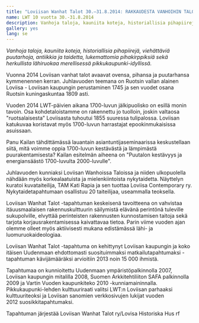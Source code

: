 ```yaml
---
title: "Loviisan Wanhat Talot 30.–31.8.2014: RAKKAUDESTA VANHOIHIN TALOIHIN!"
name: LWT 10 vuotta 30.-31.8.2014
description: Vanhoja taloja, kauniita koteja, historiallisia pihapiirejä, viehättäviä puutarhoja, antiikkia ja taidetta, lukemattomia pihakirppiksiä sekä herkullista lähiruokaa merellisessä pikkukaupunki-idyllissä.
gallery: yes
lang: se
---
```


<em>Vanhoja taloja, kauniita koteja, historiallisia pihapiirejä, viehättäviä puutarhoja, antiikkia ja taidetta, lukemattomia pihakirppiksiä sekä herkullista lähiruokaa merellisessä pikkukaupunki-idyllissä.</em>

Vuonna 2014 Loviisan vanhat talot avaavat ovensa, pihansa ja puutarhansa kymmenennen kerran.  Juhlavuoden teemana on Ruotsin vallan alainen Loviisa  -  Loviisan kaupungin perustaminen 1745 ja sen vuodet osana Ruotsin kuningaskuntaa 1809 asti.

Vuoden 2014 LWT-päivien aikana 1700-luvun jälkipuolisko on esillä monin  tavoin. Osa kohdetaloistamme on rakennettu jo tuolloin, joskin valtaosa "ruotsalaisesta" Loviisasta tuhoutui 1855 suuressa tulipalossa. Loviisan katukuvaa koristavat myös 1700-luvun harrastajat epookinmukaisissa asuissaan.

Panu Kailan tähdittämässä lauantain asiantuntijaseminaarissa keskustellaan siitä, mitä voimme oppia 1700-luvun kestävästä ja lämpimästä puurakentamisesta? Kailan esitelmän aiheena on "Puutalon kestävyys ja energiansäästö 1700-luvulta 2000-luvulle".

Juhlavuoden kunniaksi Loviisan Wanhoissa Taloissa ja niiden ulkopuolella nähdään myös korkealaatuista ja mielenkiintoista nykytaidetta. Näyttelyn kuratoi kuvataiteilija, TAM Kati Rapia ja sen tuottaa Loviisa Contemporary ry. Nykytaidetapahtumaan osallistuu 20 taiteilijaa, useammalla teoksella.

Loviisan Wanhat Talot -tapahtuman keskeisenä tavoitteena on vahvistaa itäuusmaalaisen rakennuskulttuurin säilymistä elävänä perintönä tuleville sukupolville, elvyttää perinteisten rakennusten kunnostamisen taitoja sekä tarjota korjausrakentamisessa kaivattavaa tietoa. Parin viime vuoden ajan olemme olleet myös aktiivisesti mukana edistämässä lähi- ja luomuruokaideologiaa.

Loviisan Wanhat Talot -tapahtuma on kehittynyt Loviisan kaupungin ja koko itäisen Uudenmaan ehdottomasti suosituimmaksi matkailutapahtumaksi - tapahtuman kävijämääräksi arvioitiin 2013 noin 15 000 ihmistä.

Tapahtumaa on kunnioitettu Uudenmaan ympäristöpalkinnolla 2007, Loviisan kaupungin mitalilla 2008, Suomen Arkkitehtiliiton SAFA  palkinnolla 2009 ja Vartin Vuoden kaupunkiteko 2010 -kunniamaininnalla. Pikkukaupunki-lehden kulttuuriraati valitsi LWT:n Loviisan parhaaksi kulttuuriteoksi ja Loviisan sanomien verkkosivujen lukijat vuoden 2012 suosikkitapahtumaksi.

Tapahtuman järjestää Loviisan Wanhat Talot ry/Lovisa Historiska Hus rf